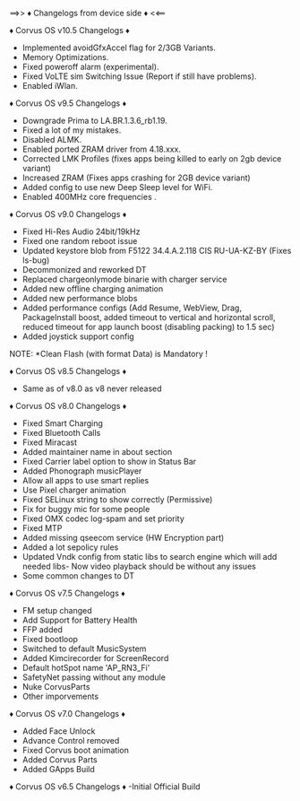 ==>> ♦️ Changelogs from device side ♦️ <<==

♦️ Corvus OS v10.5 Changelogs ♦️
* Implemented avoidGfxAccel flag for 2/3GB Variants.
* Memory Optimizations.
* Fixed poweroff alarm (experimental).
* Fixed VoLTE sim Switching Issue (Report if still have problems).
* Enabled iWlan.

♦️ Corvus OS v9.5 Changelogs ♦️
* Downgrade Prima to LA.BR.1.3.6_rb1.19.
* Fixed a lot of my mistakes.
* Disabled ALMK.
* Enabled ported ZRAM driver from 4.18.xxx.
* Corrected LMK Profiles (fixes apps being killed to early on 2gb device variant)
* Increased ZRAM (Fixes apps crashing for 2GB device variant)
* Added config to use new Deep Sleep level for WiFi.
* Enabled 400MHz core frequencies .

♦️ Corvus OS v9.0 Changelogs ♦️
* Fixed Hi-Res Audio 24bit/19kHz
* Fixed one random reboot issue
* Updated keystore blob from F5122 34.4.A.2.118 CIS RU-UA-KZ-BY (Fixes ls-bug)
* Decommonized and reworked DT
* Replaced chargeonlymode binarie with charger service
* Added new offline charging animation
* Added new performance blobs
* Added performance configs (Add Resume, WebView, Drag, PackageInstall boost, added timeout to vertical and horizontal scroll, reduced timeout for app launch boost (disabling packing) to 1.5 sec)
* Added joystick support config

NOTE: 
*Clean Flash (with format Data) is Mandatory !

♦️ Corvus OS v8.5 Changelogs ♦️
- Same as of v8.0 as v8 never released

♦️ Corvus OS v8.0 Changelogs ♦️
- Fixed Smart Charging
- Fixed Bluetooth Calls
- Fixed Miracast
- Added maintainer name in about section
- Fixed Carrier label option to show in Status Bar
- Added Phonograph musicPlayer
- Allow all apps to use smart replies
- Use Pixel charger animation
- Fixed SELinux string to show correctly (Permissive)
- Fix for buggy mic for some people
- Fixed OMX codec log-spam and set priority
- Fixed MTP
- Added missing qseecom service (HW Encryption part)
- Added a lot sepolicy rules
- Updated Vndk config from static libs to search engine which will add needed libs- Now video playback should be without any issues 
- Some common changes to DT

♦️ Corvus OS v7.5 Changelogs ♦️
- FM setup changed
- Add Support for Battery Health
- FFP added
- Fixed bootloop
- Switched to default MusicSystem
- Added Kimcirecorder for ScreenRecord
- Default hotSpot name 'AP_RN3_Fi'
- SafetyNet passing without any module
- Nuke CorvusParts
- Other imporvements


♦️ Corvus OS v7.0 Changelogs ♦️
- Added Face Unlock
- Advance Control removed
- Fixed Corvus boot animation
- Added Corvus Parts
- Added GApps Build

♦️ Corvus OS v6.5 Changelogs ♦️
-Initial Official Build

